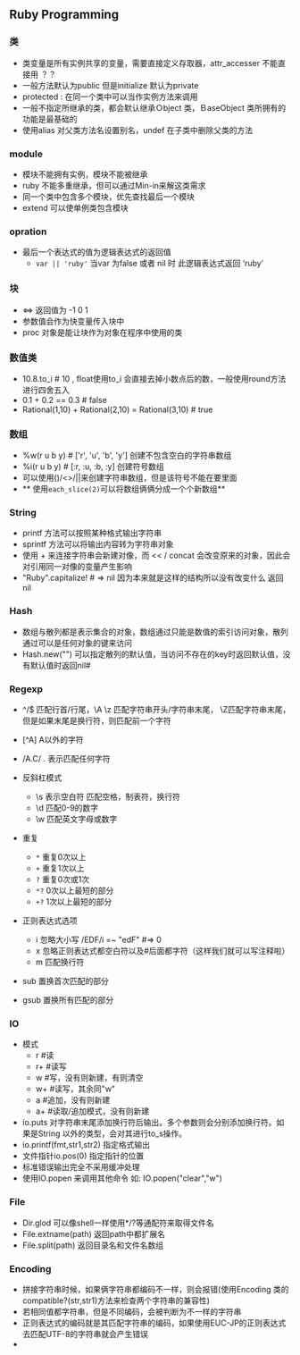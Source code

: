 ## Ruby Programming
### 类
* 类变量是所有实例共享的变量，需要直接定义存取器，attr_accesser 不能直接用 ？？
* 一般方法默认为public 但是initialize 默认为private
* protected : 在同一个类中可以当作实例方法来调用
* 一般不指定所继承的类，都会默认继承Ｏbject 类，ＢaseObject 类所拥有的功能是最基础的
* 使用alias 对父类方法名设置别名，undef 在子类中删除父类的方法
### module
* 模块不能拥有实例，模块不能被继承
* ruby 不能多重继承，但可以通过Min-in来解这类需求
* 同一个类中包含多个模块，优先查找最后一个模块
* extend 可以使单例类包含模块
### opration
* 最后一个表达式的值为逻辑表达式的返回值
  * `var || 'ruby'` 当var 为false 或者 nil 时 此逻辑表达式返回 ‘ruby’
### 块
* <=> 返回值为 -1 0 1 
* 参数值会作为快变量传入块中
* proc 对象是能让块作为对象在程序中使用的类
### 数值类
* 10.8.to_i  # 10 , float使用to_i 会直接去掉小数点后的数，一般使用round方法进行四舍五入
* 0.1 + 0.2 == 0.3 # false
* Rational(1,10) + Rational(2,10) = Rational(3,10) # true
### 数组
* %w(r u b y) # ['r', 'u', 'b', 'y'] 创建不包含空白的字符串数组
* %i(r u b y) # [:r, :u, :b, :y]  创建符号数组
* 可以使用()/<>/||来创建字符串数组，但是该符号不能在要里面
* ** 使用`each_slice(2)`可以将数组俩俩分成一个个新数组**
### String
* printf 方法可以按照某种格式输出字符串
* sprintf 方法可以将输出内容转为字符串对象
* 使用 + 来连接字符串会新建对像，而 << / concat 会改变原来的对象，因此会对引用同一对像的变量产生影响
* "Ruby".capitalize!  # => nil  因为本来就是这样的结构所以没有改变什么 返回nil
### Hash
* 数组与散列都是表示集合的对象，数组通过只能是数值的索引访问对象，散列通过可以是任何对象的键来访问
* Hash.new("") 可以指定散列的默认值，当访问不存在的key时返回默认值，没有默认值时返回nil#
### Regexp
* ^/$ 匹配行首/行尾，\A \z 匹配字符串开头/字符串末尾， \Z匹配字符串末尾，但是如果末尾是换行符，则匹配前一个字符
* [^A] A以外的字符
* /A.C/ . 表示匹配任何字符
* 反斜杠模式
  * \s 表示空白符 匹配空格，制表符，换行符
  * \d 匹配0-9的数字
  * \w 匹配英文字母或数字
* 重复
  * `*` 重复0次以上
  * `+` 重复1次以上
  * `?` 重复0次或1次
  * `*?` 0次以上最短的部分
  * `+?` 1次以上最短的部分

* 正则表达式选项
  * i 忽略大小写 /EDF/i =~ "edF" #=> 0
  * x 忽略正则表达式都空白符以及#后面都字符（这样我们就可以写注释啦）
  * m 匹配换行符
* sub 置换首次匹配的部分
* gsub 置换所有匹配的部分
### IO
* 模式
  * r #读
  * r+ #读写
  * w #写，没有则新建，有则清空
  * w+ #读写，其余同"w"
  * a #追加，没有则新建
  * a+ #读取/追加模式，没有则新建
* io.puts 对字符串末尾添加换行符后输出。多个参数则会分别添加换行符。如果是String 以外的类型，会对其进行to_s操作。
* io.printf(fmt,str1,str2) 指定格式输出
* 文件指针io.pos(0) 指定指针的位置
* 标准错误输出完全不采用缓冲处理
* 使用IO.popen 来调用其他命令 如: IO.popen("clear","w")
### File
* Dir.glod 可以像shell一样使用*/?等通配符来取得文件名
* File.extname(path) 返回path中都扩展名
* File.split(path) 返回目录名和文件名数组
### Encoding
* 拼接字符串时候，如果俩字符串都编码不一样，则会报错(使用Encoding 类的 compatible?(str,str1)方法来检查两个字符串的兼容性)
* 若相同值都字符串，但是不同编码，会被判断为不一样的字符串
* 正则表达式的编码就是其匹配字符串的编码，如果使用EUC-JP的正则表达式去匹配UTF-8的字符串就会产生错误
* 
